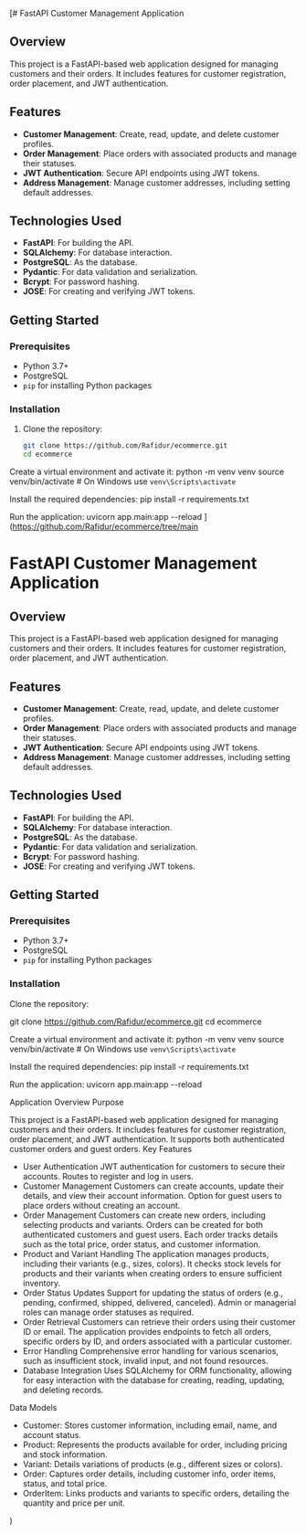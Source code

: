 [# FastAPI Customer Management Application

## Overview

This project is a FastAPI-based web application designed for managing customers and their orders. It includes features for customer registration, order placement, and JWT authentication.

## Features

- **Customer Management**: Create, read, update, and delete customer profiles.
- **Order Management**: Place orders with associated products and manage their statuses.
- **JWT Authentication**: Secure API endpoints using JWT tokens.
- **Address Management**: Manage customer addresses, including setting default addresses.

## Technologies Used

- **FastAPI**: For building the API.
- **SQLAlchemy**: For database interaction.
- **PostgreSQL**: As the database.
- **Pydantic**: For data validation and serialization.
- **Bcrypt**: For password hashing.
- **JOSE**: For creating and verifying JWT tokens.

## Getting Started

### Prerequisites

- Python 3.7+
- PostgreSQL
- `pip` for installing Python packages

### Installation

1. Clone the repository:
   ```bash
   git clone https://github.com/Rafidur/ecommerce.git
   cd ecommerce

   
Create a virtual environment and activate it:
python -m venv venv
source venv/bin/activate  # On Windows use `venv\Scripts\activate`


Install the required dependencies:
pip install -r requirements.txt


Run the application:
uvicorn app.main:app --reload
](https://github.com/Rafidur/ecommerce/tree/main

# FastAPI Customer Management Application

## Overview

This project is a FastAPI-based web application designed for managing customers and their orders. It includes features for customer registration, order placement, and JWT authentication.

## Features

- **Customer Management**: Create, read, update, and delete customer profiles.
- **Order Management**: Place orders with associated products and manage their statuses.
- **JWT Authentication**: Secure API endpoints using JWT tokens.
- **Address Management**: Manage customer addresses, including setting default addresses.

## Technologies Used

- **FastAPI**: For building the API.
- **SQLAlchemy**: For database interaction.
- **PostgreSQL**: As the database.
- **Pydantic**: For data validation and serialization.
- **Bcrypt**: For password hashing.
- **JOSE**: For creating and verifying JWT tokens.





















## Getting Started

### Prerequisites

- Python 3.7+
- PostgreSQL
- `pip` for installing Python packages




### Installation

Clone the repository:
   
   git clone https://github.com/Rafidur/ecommerce.git
   cd ecommerce

   
Create a virtual environment and activate it:
python -m venv venv
source venv/bin/activate  # On Windows use `venv\Scripts\activate`


Install the required dependencies:
pip install -r requirements.txt


Run the application:
uvicorn app.main:app --reload















Application Overview
Purpose

This project is a FastAPI-based web application designed for managing customers and their orders. It includes features for customer registration, order placement, and JWT authentication. It supports both authenticated customer orders and guest orders.
Key Features
- User Authentication
JWT authentication for customers to secure their accounts.
Routes to register and log in users.
- Customer Management
Customers can create accounts, update their details, and view their account information.
Option for guest users to place orders without creating an account.
- Order Management
Customers can create new orders, including selecting products and variants.
Orders can be created for both authenticated customers and guest users.
Each order tracks details such as the total price, order status, and customer information.
- Product and Variant Handling
The application manages products, including their variants (e.g., sizes, colors).
It checks stock levels for products and their variants when creating orders to ensure sufficient inventory.
- Order Status Updates
Support for updating the status of orders (e.g., pending, confirmed, shipped, delivered, canceled).
Admin or managerial roles can manage order statuses as required.
- Order Retrieval
Customers can retrieve their orders using their customer ID or email.
The application provides endpoints to fetch all orders, specific orders by ID, and orders associated with a particular customer.
- Error Handling
Comprehensive error handling for various scenarios, such as insufficient stock, invalid input, and not found resources.
- Database Integration
Uses SQLAlchemy for ORM functionality, allowing for easy interaction with the database for creating, reading, updating, and deleting records.



Data Models
- Customer: Stores customer information, including email, name, and account status.
- Product: Represents the products available for order, including pricing and stock information.
- Variant: Details variations of products (e.g., different sizes or colors).
- Order: Captures order details, including customer info, order items, status, and total price.
- OrderItem: Links products and variants to specific orders, detailing the quantity and price per unit.

)
